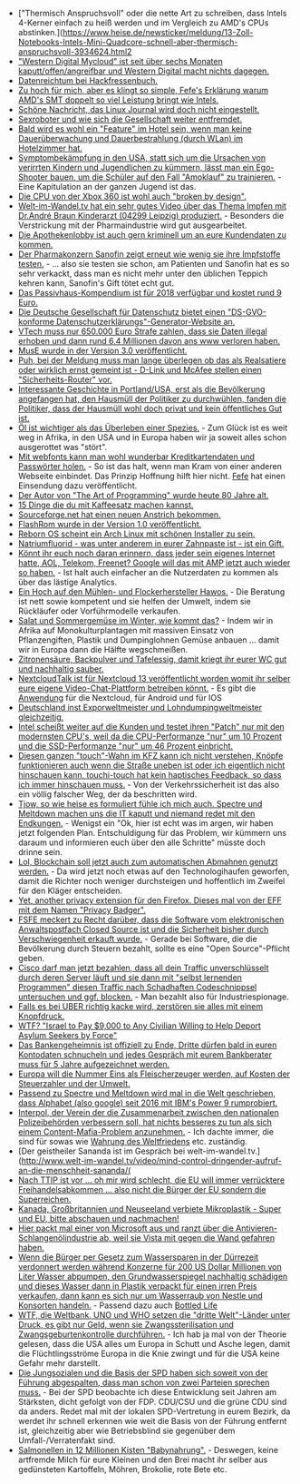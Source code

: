 * ["Thermisch Anspruchsvoll" oder die nette Art zu schreiben, dass Intels 4-Kerner einfach zu heiß werden und im Vergleich zu AMD's CPUs abstinken.](https://www.heise.de/newsticker/meldung/13-Zoll-Notebooks-Intels-Mini-Quadcore-schnell-aber-thermisch-anspruchsvoll-3934624.html2
* ["Western Digital Mycloud" ist seit über sechs Monaten kaputt/offen/angreifbar und Western Digital macht nichts dagegen.](https://blog.fefe.de/?ts=a4ac7752)
* [Datenreichtum bei Hackfressenbuch.](https://blog.fefe.de/?ts=a4ac76cf)
* [Zu hoch für mich, aber es klingt so simple, Fefe's Erklärung warum AMD's SMT doppelt so viel Leistung bringt wie Intels.](https://blog.fefe.de/?ts=a4ac7405)
* [Schöne Nachricht, das Linux Journal wird doch nicht eingestellt.](https://www.pro-linux.de/news/1/25476/linux-journal-macht-weiter.html)
* [Sexroboter und wie sich die Gesellschaft weiter entfremdet.](https://www.heise.de/newsticker/meldung/Sexroboter-Hype-oder-Trend-3935769.html)
* [Bald wird es wohl ein "Feature" im Hotel sein, wenn man keine Dauerüberwachung und Dauerbestrahlung (durch WLan) im Hotelzimmer hat.](https://www.golem.de/news/smart-home-alexa-kommt-in-den-lichtschalter-und-den-badspiegel-1801-132010.html)
* [Symptombekämpfung in den USA, statt sich um die Ursachen von verirrten Kindern und Jugendlichen zu kümmern, lässt man ein Ego-Shooter bauen, um die Schüler auf den Fall "Amoklauf" zu trainieren.](https://www.golem.de/news/us-army-multiplayer-spiel-lehrt-verhalten-bei-schulamoklaeufen-1801-132017.html) - Eine Kapitulation an der ganzen Jugend ist das.
* [Die CPU von der Xbox 360 ist wohl auch "broken by design".](https://randomascii.wordpress.com/2018/01/07/finding-a-cpu-design-bug-in-the-xbox-360/)
* [Welt-im-Wandel.tv hat ein sehr gutes Video über das Thema Impfen mit Dr.André Braun Kinderarzt (04299 Leipzig) produziert.](https://www.youtube.com/watch?v=fUxxDmvbyac) - Besonders die Verstrickung mit der Pharmaindustrie wird gut ausgearbeitet.
* [Die Apothekenlobby ist auch gern kriminell um an eure Kundendaten zu kommen.](https://blog.fefe.de/?ts=a4ad7f8e)
* [Der Pharmakonzern Sanofin zeigt erneut wie wenig sie ihre Impfstoffe testen.](https://netzfrauen.org/2018/01/08/54752/) - ... also sie testen sie schon, am Patienten und Sanofin hat es so sehr verkackt, dass man es nicht mehr unter den üblichen Teppich kehren kann, Sanofin's Gift tötet echt gut.
* [Das Passivhaus-Kompendium ist für 2018 verfügbar und kostet rund 9 Euro.](http://www.sonnenseite.com/de/tipps/passivhaeuser-komfortabel-zukunftssicher-und-sparsam.html)
* [Die Deutsche Gesellschaft für Datenschutz bietet einen "DS-GVO-konforme Datenschutzerklärungs"-Generator-Website an.](https://dg-datenschutz.de/muster-datenschutzerklarung/)
* [VTech muss nur 650.000 Euro Strafe zahlen, dass sie Daten illegal erhoben und dann rund 6.4 Millionen davon ans www verloren haben.](https://www.heise.de/newsticker/meldung/Millionen-Profildaten-gehackt-650-000-Dollar-Strafe-fuer-Leck-bei-Spielzeug-Firma-VTech-3936912.html)
* [MusE wurde in der Version 3.0 veröffentlicht.](https://www.pro-linux.de/news/1/25484/muse-30-erschienen.html)
* [Puh, bei der Meldung muss man lange überlegen ob das als Realsatiere oder wirklich ernst gemeint ist - D-Link und McAfee stellen einen "Sicherheits-Router" vor.](https://www.golem.de/news/wlan-d-link-und-mcafee-stellen-sicherheits-router-vor-1801-132066.html)
* [Interessante Geschichte in Portland/USA, erst als die Bevölkerung angefangen hat, den Hausmüll der Politiker zu durchwühlen, fanden die Politiker, dass der Hausmüll wohl doch privat und kein öffentliches Gut ist.](https://blog.fefe.de/?ts=a4abc3d4)
* [Öl ist wichtiger als das Überleben einer Spezies.](https://netzfrauen.org/2018/01/09/uganda/) - Zum Glück ist es weit weg in Afrika, in den USA und in Europa haben wir ja soweit alles schon ausgerottet was "stört".
* [Mit webfonts kann man wohl wunderbar Kreditkartendaten und Passwörter holen.](https://blog.fefe.de/?ts=a4abe6d3) - So ist das halt, wenn man Kram von einer anderen Webseite einbindet. Das Prinzip Hoffnung hilft hier nicht. [Fefe](https://blog.fefe.de/?ts=a4abb19f) hat einen Einsendung dazu veröffentlicht.
* [Der Autor von "The Art of Programming" wurde heute 80 Jahre alt.](https://www.heise.de/newsticker/meldung/Donald-E-Knuth-Der-Informatik-Papst-wird-80-3936496.html)
* [15 Dinge die du mit Kaffeesatz machen kannst.](https://www.smarticular.net/kaffeesatz-in-garten-haushalt-und-kosmetik-weiterverwenden/)
* [Sourceforge.net hat einen neuen Anstrich bekommen.](https://sourceforge.net/)
* [FlashRom wurde in der Version 1.0 veröffentlicht.](https://www.pro-linux.de/news/1/25486/flashrom-10-freigegeben.html)
* [Reborn OS scheint ein Arch Linux mit schönen Installer zu sein.](https://rebornos.wordpress.com/)
* [Natriumfluorid - was unter anderem in eurer Zahnpaste ist - ist ein Gift.](https://de.wikipedia.org/wiki/Natriumfluorid)
* [Könnt ihr euch noch daran erinnern, dass jeder sein eigenes Internet hatte, AOL, Telekom, Freenet? Google will das mit AMP jetzt auch wieder so haben.](https://blog.fefe.de/?ts=a4a8c866) - Ist halt auch einfacher an die Nutzerdaten zu kommen als über das lästige Analytics.
* [Ein Hoch auf den Mühlen- und Flockerhersteller Hawos.](https://hawos.de/) - Die Beratung ist nett sowie kompetent und sie helfen der Umwelt, indem sie Rückläufer oder Vorführmodelle verkaufen.
* [Salat und Sommergemüse im Winter, wie kommt das?](https://netzfrauen.org/2018/01/11/mar-de-plastico/) - Indem wir in Afrika auf Monokulturplantagen mit massiven Einsatz von Pflanzengiften, Plastik und Dumpinglohnen Gemüse anbauen ... damit wir in Europa dann die Hälfte wegschmeißen.
* [Zitronensäure, Backpulver und Tafelessig, damit kriegt ihr eurer WC gut und nachhaltig sauber.](https://www.smarticular.net/toilette-reinigen-und-sauber-halten-mit-hausmitteln/)
* [NextcloudTalk ist für Nextcloud 13 veröffentlicht worden womit ihr selber eure eigene Video-Chat-Plattform betreiben könnt.](https://nextcloud.com/blog/introducing-a-full-self-hosted-audiovideo-and-chat-communication-platform-nextcloud-talk/) - Es gibt die [Anwendung](http://karlitschek.de/2018/01/nextcloud-talk-is-here/) für die Nextcloud, für Android und für IOS
* [Deutschland inst Exporweltmeister und Lohndumpingweltmeister gleichzeitig.](https://netzfrauen.org/2018/01/11/lohndumping/)
* [Intel scheißt weiter auf die Kunden und testet ihren "Patch" nur mit den modernsten CPU's, weil da die CPU-Performanze "nur" um 10 Prozent und die SSD-Performanze "nur" um 46 Prozent einbricht.](https://blog.fefe.de/?ts=a4a942dc)
* [Diesen ganzen "touch"-Wahn im KFZ kann ich nicht verstehen, Knöpfe funktionieren auch wenn die Straße uneben ist oder ich eigentlich nicht hinschauen kann, touchi-touch hat kein haptisches Feedback, so dass ich immer hinschauen muss.](https://www.heise.de/forum/heise-online/News-Kommentare/Mercedes-zeigt-Infotainment-System-MBUX-mit-kuenstlicher-Intelligenz/Sind-diese-Spinner-jemals-mit-dem-Auto-unterwegs-gewesen/posting-31672595/show/) - Von der Verkehrssicherheit ist das also ein völlig falscher Weg, der da beschritten wird.
* [Tjow, so wie heise es formuliert fühle ich mich auch. Spectre und Meltdown machen uns die IT kaputt und niemand redet mit den Endkungen.](https://www.heise.de/newsticker/meldung/Kommentar-zu-Meltdown-Spectre-Chaos-statt-Kundendienst-3938140.html) - Wenigst ein "Ok, hier ist echt was im argen, wir haben jetzt folgenden Plan. Entschuldigung für das Problem, wir kümmern uns daraum und informieren euch über den alle Schritte" müsste doch drinne sein.
* [Lol, Blockchain soll jetzt auch zum automatischen Abmahnen genutzt werden.](https://www.heise.de/tp/features/Blockchain-als-Mode-3939590.html) - Da wird jetzt noch etwas auf den Technologihaufen geworfen, damit die Richter noch weniger durchsteigen und hoffentlich im Zweifel für den Kläger entscheiden.
* [Yet, another privacy extension für den Firefox. Dieses mal von der EFF mit dem Namen "Privacy Badger".](https://www.eff.org/privacybadger)
* [FSFE meckert zu Recht darüber, dass die Software vom elektronischen Anwaltspostfach Closed Source ist und die Sicherheit bisher durch Verschwiegenheit erkauft wurde.](https://www.pro-linux.de/news/1/25497/fsfe-fordert-%C3%96ffnung-des-quellcodes-f%C3%BCr-das-besondere-elektronische-anwalts.html) - Gerade bei Software, die die Bevölkerung durch Steuern bezahlt, sollte es eine "Open Source"-Pflicht geben.
* [Cisco darf man jetzt bezahlen, dass all dein Traffic unverschlüsselt durch deren Server läuft und sie dann mit "selbst lernenden Programmen" diesen Traffic nach Schadhaften Codeschnippsel untersuchen und ggf. blocken.](https://www.pro-linux.de/news/1/25497/fsfe-fordert-%C3%96ffnung-des-quellcodes-f%C3%BCr-das-besondere-elektronische-anwalts.html) - Man bezahlt also für Industriespionage.
* [Falls es bei UBER richtig kacke wird, zerstören sie alles mit einem Knopfdruck.](https://blog.fefe.de/?ts=a4a65aca)
* [WTF? "Israel to Pay $9,000 to Any Civilian Willing to Help Deport Asylum Seekers by Force"](https://blog.fefe.de/?ts=a4a66f57)
* [Das Bankengeheimnis ist offiziell zu Ende, Dritte dürfen bald in euren Kontodaten schnucheln und jedes Gespräch mit eurem Bankberater muss für 5 Jahre aufgezeichnet werden.](https://blog.fefe.de/?ts=a4a6057e)
* [Europa will die Nummer Eins als Fleischerzeuger werden, auf Kosten der Steuerzahler und der Umwelt.](https://netzfrauen.org/2018/01/12/agrarindustrie/)
* [Passend zu Spectre und Meltdown wird mal in die Welt geschrieben, dass Alphabet (also google) seit 2016 mit IBM's Power 9 rumprobiert.](https://zaitcev.livejournal.com/243077.html)
* [Interpol, der Verein der die Zusammenarbeit zwischen den nationalen Polizeibehörden verbessern soll, hat nichts besseres zu tun als sich einem Content-Mafia-Problem anzunehmen.](https://www.golem.de/news/fernsehen-interpol-beendet-illegales-iptv-streaming-von-sky-1801-132154.html) - Ich dachte immer, die sind für sowas wie [Wahrung des Weltfriedens](https://de.wikipedia.org/wiki/Interpol) etc. zuständig.
* [Der geistheiler Sananda ist im Gespräch bei welt-im-wandel.tv.](http://www.welt-im-wandel.tv/video/mind-control-dringender-aufruf-an-die-menschheit-sananda/(
* [Nach TTIP ist vor ... oh mir wird schlecht, die EU will immer verrücktere Freihandelsabkommen ... also nicht die Bürger der EU sondern die Superreichen.](https://www.heise.de/tp/features/Was-wurde-aus-TTIP-Ceta-und-den-anderen-Freihandelsabkommen-3935971.html)
* [Kanada, Großbritannien und Neuseeland verbiete Mikroplastik - Super und EU, bitte abschauen und nachmachen!](https://netzfrauen.org/2018/01/13/mikoplastik-2/)
* [Hier packt mal einer von Microsoft aus und ranzt über die Antivieren-Schlangenölindustrie ab, weil sie Vista mit gegen die Wand gefahren haben.](https://blog.fefe.de/?ts=a4a73b22)
* [Wenn die Bürger per Gesetz zum Wassersparen in der Dürrezeit verdonnert werden während Konzerne für 200 US Dollar Millionen von Liter Wasser abpumpen, den Grundwasserspiegel nachhaltig schädigen und dieses Wasser dann in Plastik verpackt für einen irren Preis verkaufen, dann kann es sich nur um Wasserraub von Nestle und Konsorten handeln.](https://netzfrauen.org/2018/01/13/nestlewater/) - Passend dazu auch [Bottled Life](http://www.bottledlifefilm.com/)
* [WTF, die Weltbank, UNO und WHO setzen die "dritte Welt"-Länder unter Druck, es gibt nur Geld, wenn sie Zwangssterilisation und Zwangsgeburtenkontrolle durchführen.](https://netzfrauen.org/2018/01/13/weltbank-2/) - Ich hab ja mal von der Theorie gelesen, dass die USA alles um Europa in Schutt und Asche legen, damit die Flüchtlingsströme Europa in die Knie zwingt und für die USA keine Gefahr mehr darstellt.
* [Die Jungsozialen und die Basis der SPD haben sich soweit von der Führung abgespalten, dass man schon von zwei Parteien sprechen muss.](https://www.maskenfall.de/?p=12278) - Bei der SPD beobachte ich diese Entwicklung seit Jahren am Stärksten, dicht gefolgt von der FDP. CDU/CSU und die grüne CDU sind da anders. Redet mal mit der lokalen SPD-Vertretung in eurem Bezirk, da werdet ihr schnell erkennen wie weit die Basis von der Führung entfernt ist, gleichzeitig aber wie Betriebsblind sie gegenüber dem Umfall-/Verratenfakt sind.
* [Salmonellen in 12 Millionen Kisten "Babynahrung".](https://netzfrauen.org/2018/01/14/lactalis-2/) - Deswegen, keine artfremde Milch für eure Kleinen und den Brei macht ihr selber aus gedünsteten Kartoffeln, Möhren, Brokolie, rote Bete etc.
